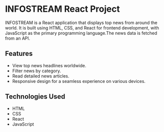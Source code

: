 # INFOSTREAM React Project

INFOSTREAM is a React application that displays top news from around the world. It is built using HTML, CSS, and React for frontend development, with JavaScript as the primary programming language.The news data is fetched from an API.

## Features

- View top news headlines worldwide.
- Filter news by category.
- Read detailed news articles.
- Responsive design for a seamless experience on various devices.

## Technologies Used

- HTML
- CSS
- React
- JavaScript